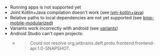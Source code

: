 * Running apps is not supported yet
* Joint Kotlin+Java compilation doesn't work (see [jvm-kotlin+java](jvm-kotlin%2Bjava))
* Relative paths to local dependencies are not yet supported (see [kmp-mobile-modularized](kmp-mobile-modularized))
* Variants work incorrectly with android (see [variants](variants))
* Android Studio can't open projects: 
  * > Could not resolve org.jetbrains.deft.proto.frontend:frontend-api:1.0-SNAPSHOT.
